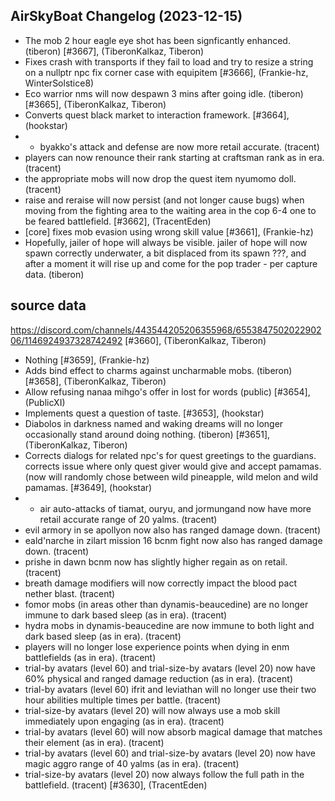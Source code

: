 ## AirSkyBoat Changelog (2023-12-15)
- The mob 2 hour eagle eye shot has been signficantly enhanced. (tiberon) [#3667], (TiberonKalkaz, Tiberon)
- Fixes crash with transports if they fail to load and try to resize a string on a nullptr npc fix corner case with equipitem [#3666], (Frankie-hz, WinterSolstice8)
- Eco warrior nms will now despawn 3 mins after going idle.  (tiberon) [#3665], (TiberonKalkaz, Tiberon)
- Converts quest black market to interaction framework. [#3664], (hookstar)
- - byakko's attack and defense are now more retail accurate. (tracent) - players can now renounce their rank starting at craftsman rank as in era. (tracent) - the appropriate mobs will now drop the quest item nyumomo doll. (tracent) - raise and reraise will now persist (and not longer cause bugs) when moving from the fighting area to the waiting area in the cop 6-4 one to be feared battlefield. [#3662], (TracentEden)
- [core] fixes mob evasion using wrong skill value [#3661], (Frankie-hz)
- Hopefully, jailer of hope will always be visible.  jailer of hope will now spawn correctly underwater, a bit displaced from its spawn ???, and after a moment it will rise up and come for the pop trader - per capture data. (tiberon)  ## source data  https://discord.com/channels/443544205206355968/655384750202290206/1146924937328742492 [#3660], (TiberonKalkaz, Tiberon)
- Nothing [#3659], (Frankie-hz)
- Adds bind effect to charms against uncharmable mobs. (tiberon) [#3658], (TiberonKalkaz, Tiberon)
- Allow refusing nanaa mihgo's offer in lost for words (public) [#3654], (PublicXI)
- Implements quest a question  of taste. [#3653], (hookstar)
- Diabolos in darkness named and waking dreams will no longer occasionally stand around doing nothing. (tiberon) [#3651], (TiberonKalkaz, Tiberon)
- Corrects dialogs for related npc's for quest greetings to the guardians. corrects issue where only quest giver would give and accept pamamas. (now will randomly chose between wild pineapple, wild melon and wild pamamas. [#3649], (hookstar)
- - air auto-attacks of tiamat, ouryu, and jormungand now have more retail accurate range of 20 yalms. (tracent) - evil armory in se apollyon now also has ranged damage down. (tracent) - eald'narche in zilart mission 16 bcnm fight now also has ranged damage down. (tracent) - prishe in dawn bcnm now has slightly higher regain as on retail. (tracent) - breath damage modifiers will now correctly impact the blood pact nether blast. (tracent) - fomor mobs (in areas other than dynamis-beaucedine) are no longer immune to dark based sleep (as in era). (tracent) - hydra mobs in dynamis-beaucedine are now immune to both light and dark based sleep (as in era). (tracent) - players will no longer lose experience points when dying in enm battlefields (as in era). (tracent) - trial-by avatars (level 60) and trial-size-by avatars (level 20) now have 60% physical and ranged damage reduction (as in era). (tracent) - trial-by avatars (level 60) ifrit and leviathan will no longer use their two hour abilities multiple times per battle. (tracent) - trial-size-by avatars (level 20) will now always use a mob skill immediately upon engaging (as in era). (tracent) - trial-by avatars (level 60) will now absorb magical damage that matches their element (as in era). (tracent) - trial-by avatars (level 60) and trial-size-by avatars (level 20) now have magic aggro range of 40 yalms (as in era). (tracent) - trial-size-by avatars (level 20) now always follow the full path in the battlefield. (tracent) [#3630], (TracentEden)
